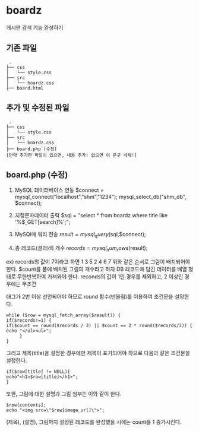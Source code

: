 # boardz
게시판 검색 기능 완성하기

## 기존 파일
```
 .
├── css
│   └── style.css
├── src
│   └── boardz.css
├── board.html
```

## 추가 및 수정된 파일
```
 .
├── css
│   └── style.css
├── src
│   └── boardz.css
├── board.php (수정)
[만약 추가한 파일이 있으면, 내용 추가! 없으면 이 문구 삭제!]
```

## board.php (수정)
1. MySQL 데이터베이스 연동
    $connect = mysql_connect("localhost","shm","1234"); 
    mysql_select_db("shm_db", $connect);                

2. 지정문자데이터 출력
    $sql = "select * from boardz where title like '%$_GET[search]%';";

3. MySQl에 쿼리 전송
    $result = mysql_query($sql,$connect);
 
4. 총 레코드(결과)의 개수
    $records = mysql_num_rows($result); 

ex) records의 값이 7이라고 하면
1  3  5
2  4  6
      7
위와 같은 순서로 그림이 배치되어야 한다.
$count를 폼에 배치된 그림의 개수라고 하자
DB 레코드에 담긴 데이터를 배열 형태로 무한반복하여 가져와야 한다.
reconds의 값이 1인 경우를 제외하고, 2 이상인 경우에는
무조건 <ul> </ul> 태그가 2번 이상 선언되어야 하므로
round 함수(반올림)를 이용하여 조건문을 설정한다. 

    while ($row = mysql_fetch_array($result)) {
    if($records!=1) { 
    if($count == round($records / 3) || $count == 2 * round($records/3)) {
    echo "</ul><ul>";
         }
    }

그리고 제목(title)을 설정한 경우에만 제목이 표기되어야 하므로
다음과 같은 조건문을 설정한다.

    if($row[title] != NULL){
    echo"<h1>$row[title]</h1>";
    }

또한, 그림에 대한 설명과 그림 첨부는 이와 같이 한다.
 
    $row[contents];
    echo "<img src=\"$row[image_url]\">";

(제목), (설명), 그림까지 설정된 레코드를 완성했을 시에는 
count를 1 증가시킨다.

